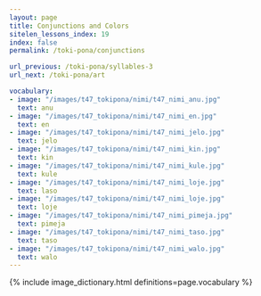 ```yaml
---
layout: page
title: Conjunctions and Colors
sitelen_lessons_index: 19
index: false
permalink: /toki-pona/conjunctions

url_previous: /toki-pona/syllables-3
url_next: /toki-pona/art

vocabulary:
- image: "/images/t47_tokipona/nimi/t47_nimi_anu.jpg"
  text: anu
- image: "/images/t47_tokipona/nimi/t47_nimi_en.jpg"
  text: en
- image: "/images/t47_tokipona/nimi/t47_nimi_jelo.jpg"
  text: jelo
- image: "/images/t47_tokipona/nimi/t47_nimi_kin.jpg"
  text: kin
- image: "/images/t47_tokipona/nimi/t47_nimi_kule.jpg"
  text: kule
- image: "/images/t47_tokipona/nimi/t47_nimi_loje.jpg"
  text: laso
- image: "/images/t47_tokipona/nimi/t47_nimi_loje.jpg"
  text: loje
- image: "/images/t47_tokipona/nimi/t47_nimi_pimeja.jpg"
  text: pimeja
- image: "/images/t47_tokipona/nimi/t47_nimi_taso.jpg"
  text: taso
- image: "/images/t47_tokipona/nimi/t47_nimi_walo.jpg"
  text: walo
---
```


{% include image_dictionary.html definitions=page.vocabulary %}
